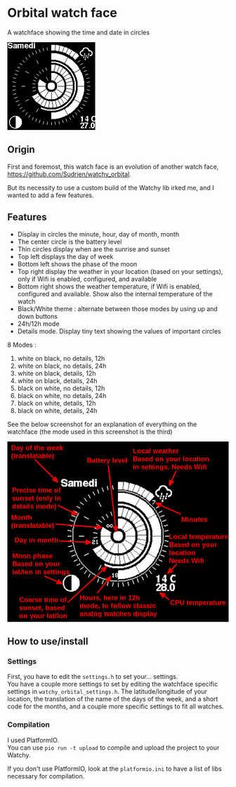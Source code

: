# Orbital watch face
A watchface showing the time and date in circles

![Screenshots](./anim.gif)

## Origin
First and foremost, this watch face is an evolution of another watch face, https://github.com/Sudrien/watchy_orbital.

But its necessity to use a custom build of the Watchy lib irked me, and I wanted to add a few features.

## Features
* Display in circles the minute, hour, day of month, month
* The center circle is the battery level
* Thin circles display when are the sunrise and sunset
* Top left displays the day of week
* Bottom left shows the phase of the moon
* Top right display the weather in your location (based on your settings), only if Wifi is enabled, configured, and available
* Bottom right shows the weather temperature, if Wifi is enabled, configured and available. Show also the internal temperature of the watch
* Black/White theme : alternate between those modes by using up and down buttons
* 24h/12h mode
* Details mode. Display tiny text showing the values of important circles

8 Modes :

1. white on black, no details, 12h
2. white on black, no details, 24h
3. white on black, details, 12h
4. white on black, details, 24h
5. black on white, no details, 12h
6. black on white, no details, 24h
7. black on white, details, 12h
8. black on white, details, 24h

See the below screenshot for an explanation of everything on the watchface (the mode used in this screenshot is the third)

![Explanations](./explanation.png)

## How to use/install
### Settings
First, you have to edit the `settings.h` to set your… settings.  
You have a couple more settings to set by editing the watchface specific settings in `watchy_orbital_settings.h`. The latitude/longitude of your location, the translation of the name of the days of the week, and a short code for the months, and a couple more specific settings to fit all watches.

### Compilation
I used PlatformIO.  
You can use `pio run -t upload` to compile and upload the project to your Watchy.

If you don't use PlatformIO, look at the `platformio.ini` to have a list of libs necessary for compilation.
